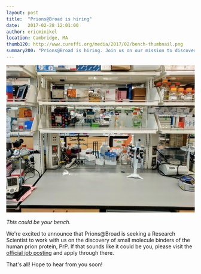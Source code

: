 ```yaml
---
layout: post
title:  "Prions@Broad is hiring"
date:   2017-02-28 12:01:00
author: ericminikel
location: Cambridge, MA
thumb120: http://www.cureffi.org/media/2017/02/bench-thumbnail.png
summary200: "Prions@Broad is hiring. Join us on our mission to discover small molecule PrP binders and stop prion disease."
---
```


![](/media/2017/02/this-could-be-your-bench.png)

*This could be your bench.*

We're excited to announce that Prions@Broad is seeking a Research Scientist to work with us on the discovery of small molecule binders of the human prion protein, PrP. If that sounds like it could be you, please visit the [official job posting](https://goo.gl/DvzPO4) and apply through there.

That's all! Hope to hear from you soon!




